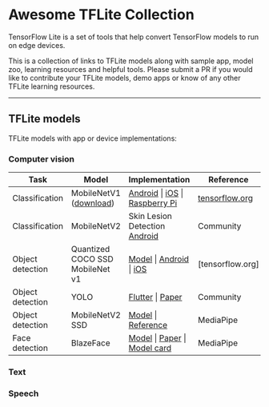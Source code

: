 # Awesome TFLite Collection
TensorFlow Lite is a set of tools that help convert TensorFlow models to run on edge devices. 

This is a collection of links to TFLite models along with sample app, model zoo, learning resources and helpful tools. Please submit a PR if you would like to contribute your TFLite models, demo apps or know of any other TFLite learning resources.

***
## TFLite models
TFLite models with app or device implementations: 

### Computer vision

| Task           | Model         | Implementation                         | Reference |
| -------------- |---------------| -------------------------------------- | --------- |
| Classification | MobileNetV1 ([download](https://storage.googleapis.com/download.tensorflow.org/models/tflite/mobilenet_v1_1.0_224_quant_and_labels.zip))| [Android](https://github.com/tensorflow/examples/tree/master/lite/examples/image_classification/android) \| [iOS](https://github.com/tensorflow/examples/tree/master/lite/examples/image_classification/ios) \| [Raspberry Pi](https://github.com/tensorflow/examples/tree/master/lite/examples/image_classification/raspberry_pi) |[tensorflow.org](https://www.tensorflow.org/lite/models/image_classification/overview)|
| Classification | MobileNetV2   | Skin Lesion Detection [Android](https://github.com/AakashKumarNain/skin_cancer_detection/tree/master/demo)|Community|
| Object detection | Quantized COCO SSD MobileNet v1 | [Model](https://storage.googleapis.com/download.tensorflow.org/models/tflite/coco_ssd_mobilenet_v1_1.0_quant_2018_06_29.zip) \| [Android](https://github.com/tensorflow/examples/tree/master/lite/examples/object_detection/android) \| [iOS](https://github.com/tensorflow/examples/tree/master/lite/examples/object_detection/ios) |[tensorflow.org]       |
| Object detection | YOLO        | [Flutter](https://blog.francium.tech/real-time-object-detection-on-mobile-with-flutter-tensorflow-lite-and-yolo-android-part-a0042c9b62c6) \| [Paper](https://arxiv.org/abs/1506.02640)  | Community |
| Object detection | MobileNetV2 SSD  | [Model](https://github.com/google/mediapipe/tree/master/mediapipe/models/ssdlite_object_detection.tflite) \| [Reference](https://github.com/google/mediapipe/blob/master/mediapipe/models/object_detection_saved_model/README.md) | MediaPipe |
| Face detection | BlazeFace | [Model](https://github.com/google/mediapipe/tree/master/mediapipe/models/face_detection_front.tflite) \| [Paper](https://sites.google.com/corp/view/perception-cv4arvr/blazeface) \| [Model card](https://sites.google.com/corp/view/perception-cv4arvr/blazeface#h.p_21ojPZDx3cqq) | MediaPipe |

### Text

### Speech



